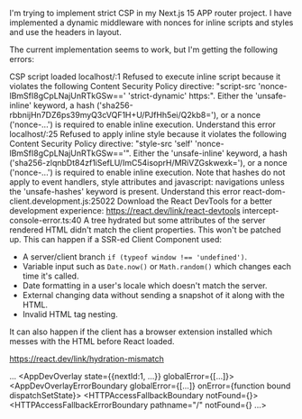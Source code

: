 I'm trying to implement strict CSP in my Next.js 15 APP router project.
I have implemented a dynamic middleware with nonces for inline scripts and styles and use the headers in layout.

The current implementation seems to work, but I'm getting the following errors:

CSP script loaded
localhost/:1 Refused to execute inline script because it violates the following Content Security Policy directive: "script-src 'nonce-lBmSfI8gCpLNajUnRTkGSw==' 'strict-dynamic' https:". Either the 'unsafe-inline' keyword, a hash ('sha256-rbbnijHn7DZ6ps39myQ3cVQF1H+U/PJfHh5ei/Q2kb8='), or a nonce ('nonce-...') is required to enable inline execution.
Understand this error
localhost/:25 Refused to apply inline style because it violates the following Content Security Policy directive: "style-src 'self' 'nonce-lBmSfI8gCpLNajUnRTkGSw=='". Either the 'unsafe-inline' keyword, a hash ('sha256-zlqnbDt84zf1iSefLU/ImC54isoprH/MRiVZGskwexk='), or a nonce ('nonce-...') is required to enable inline execution. Note that hashes do not apply to event handlers, style attributes and javascript: navigations unless the 'unsafe-hashes' keyword is present.
Understand this error
react-dom-client.development.js:25022 Download the React DevTools for a better development experience: https://react.dev/link/react-devtools
intercept-console-error.ts:40 A tree hydrated but some attributes of the server rendered HTML didn't match the client properties. This won't be patched up. This can happen if a SSR-ed Client Component used:

- A server/client branch `if (typeof window !== 'undefined')`.
- Variable input such as `Date.now()` or `Math.random()` which changes each time it's called.
- Date formatting in a user's locale which doesn't match the server.
- External changing data without sending a snapshot of it along with the HTML.
- Invalid HTML tag nesting.

It can also happen if the client has a browser extension installed which messes with the HTML before React loaded.

https://react.dev/link/hydration-mismatch

...
<HotReload assetPrefix="" globalError={[...]}>
<AppDevOverlay state={{nextId:1, ...}} globalError={[...]}>
<AppDevOverlayErrorBoundary globalError={[...]} onError={function bound dispatchSetState}>
<ReplaySsrOnlyErrors>
<DevRootHTTPAccessFallbackBoundary>
<HTTPAccessFallbackBoundary notFound={<NotAllowedRootHTTPFallbackError>}>
<HTTPAccessFallbackErrorBoundary pathname="/" notFound={<NotAllowedRootHTTPFallbackError>} ...>
<RedirectBoundary>
<RedirectErrorBoundary router={{...}}>

<Head>
<link>
<script>
<script>
<RootLayout>
<html lang="en" suppressHydrationWarning={true}>
<head>
<script

-                           nonce="lBmSfI8gCpLNajUnRTkGSw=="

*                           nonce=""
                            dangerouslySetInnerHTML={{__html:"console.lo..."}}
                          >
                          <style

-                           nonce="lBmSfI8gCpLNajUnRTkGSw=="

*                           nonce=""
                          >
                        ...
                    ...
        ...

error @ intercept-console-error.ts:40Understand this error
font-styles.tsx:55 Refused to apply inline style because it violates the following Content Security Policy directive: "style-src 'self' 'nonce-lBmSfI8gCpLNajUnRTkGSw=='". Either the 'unsafe-inline' keyword, a hash ('sha256-sHwQzC2ZsVrt1faUYCjF/eo8aIoBlQbGjVstzanL9CU='), or a nonce ('nonce-...') is required to enable inline execution.

(anonymous) @ font-styles.tsx:55Understand this error
index.mjs:1 Refused to apply inline style because it violates the following Content Security Policy directive: "style-src 'self' 'nonce-lBmSfI8gCpLNajUnRTkGSw=='". Either the 'unsafe-inline' keyword, a hash ('sha256-skqujXORqzxt1aE0NNXxujEanPTX6raoqSscTV/Ww/Y='), or a nonce ('nonce-...') is required to enable inline execution.

W @ index.mjs:1Understand this error
index.mjs:1 Refused to apply inline style because it violates the following Content Security Policy directive: "style-src 'self' 'nonce-lBmSfI8gCpLNajUnRTkGSw=='". Either the 'unsafe-inline' keyword, a hash ('sha256-skqujXORqzxt1aE0NNXxujEanPTX6raoqSscTV/Ww/Y='), or a nonce ('nonce-...') is required to enable inline execution.

W @ index.mjs:1Understand this error
react-dom-client.development.js:12430 Refused to apply inline style because it violates the following Content Security Policy directive: "style-src 'self' 'nonce-lBmSfI8gCpLNajUnRTkGSw=='". Either the 'unsafe-inline' keyword, a hash ('sha256-Ylx4sWaDgn6RRamxe7jevX4yDhNtiSG3CQWrPAdPh6A='), or a nonce ('nonce-...') is required to enable inline execution.

insertOrAppendPlacementNodeIntoContainer @ react-dom-client.development.js:12430Understand this error
react-dom-client.development.js:12430 Refused to apply inline style because it violates the following Content Security Policy directive: "style-src 'self' 'nonce-lBmSfI8gCpLNajUnRTkGSw=='". Either the 'unsafe-inline' keyword, a hash ('sha256-TkUgajJ946/xb1R0Vfeuzb73k2VAKoEIF3sRGeX4aBU='), or a nonce ('nonce-...') is required to enable inline execution.

insertOrAppendPlacementNodeIntoContainer @ react-dom-client.development.js:12430Understand this error
react-dom-client.development.js:12430 Refused to apply inline style because it violates the following Content Security Policy directive: "style-src 'self' 'nonce-lBmSfI8gCpLNajUnRTkGSw=='". Either the 'unsafe-inline' keyword, a hash ('sha256-rZot9UVcdtXL99KiVSLfpDfxS3VtOsOY1PXjNX1ntxg='), or a nonce ('nonce-...') is required to enable inline execution.

insertOrAppendPlacementNodeIntoContainer @ react-dom-client.development.js:12430Understand this error
react-dom-client.development.js:12430 Refused to apply inline style because it violates the following Content Security Policy directive: "style-src 'self' 'nonce-lBmSfI8gCpLNajUnRTkGSw=='". Either the 'unsafe-inline' keyword, a hash ('sha256-k1m9MgjuV56OVgoQq43A5vLIpdJFJrlq/3ANCGJD4es='), or a nonce ('nonce-...') is required to enable inline execution.

insertOrAppendPlacementNodeIntoContainer @ react-dom-client.development.js:12430Understand this error
react-dom-client.development.js:12430 Refused to apply inline style because it violates the following Content Security Policy directive: "style-src 'self' 'nonce-lBmSfI8gCpLNajUnRTkGSw=='". Either the 'unsafe-inline' keyword, a hash ('sha256-m8dEh7VmKFRCO8jEWPbmkeO1mq4SIx8omtyx50rrS/M='), or a nonce ('nonce-...') is required to enable inline execution.

insertOrAppendPlacementNodeIntoContainer @ react-dom-client.development.js:12430Understand this error
react-dom-client.development.js:12430 Refused to apply inline style because it violates the following Content Security Policy directive: "style-src 'self' 'nonce-lBmSfI8gCpLNajUnRTkGSw=='". Either the 'unsafe-inline' keyword, a hash ('sha256-fNQvmabDUct/Q8bVROR2oAMzjWD2CYHGuJj7V7Sxgfc='), or a nonce ('nonce-...') is required to enable inline execution.

Please help me fix this, according to best practices and CSP rules for Next.js 15 APP router. Be aware of my dependencies and project structure.
